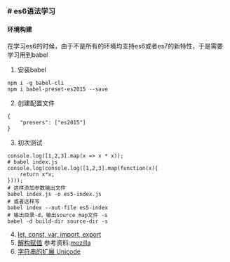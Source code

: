 ### # es6语法学习
#### 环境构建
在学习es6的时候，由于不是所有的环境均支持es6或者es7的新特性，于是需要学习用到babel  
1. 安装babel
```
npm i -g babel-cli
npm i babel-preset-es2015 --save
```
2. 创建配置文件
```
{
    "presers": ["es2015"]
}
```
3. 初次测试
```
console.log([1,2,3].map(x => x * x));
# babel index.js
console.log(console.log([1,2,3].map(function(x){
    return x*x;
})));
# 这样添加参数输出文件
babel index.js -o es5-index.js
# 或者这样写
babel index --out-file es5-index
# 输出目录-d，输出source map文件 -s
babel -d build-dir source-dir -s
```
4. [let, const, var, import, export]()
5. [解构赋值]()
参考资料:[mozilla](https://developer.mozilla.org/zh-CN/docs/Web/JavaScript/Reference/Operators/Destructuring_assignment)  
6. [字符串的扩展 Unicode]()
